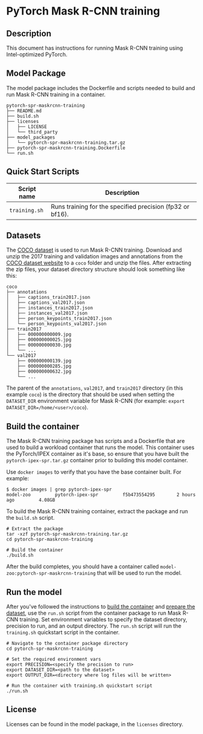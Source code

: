 <!--- 0. Title -->
# PyTorch Mask R-CNN training

<!-- 10. Description -->
## Description

This document has instructions for running Mask R-CNN training using
Intel-optimized PyTorch.

## Model Package

The model package includes the Dockerfile and scripts needed to build and
run Mask R-CNN training in a container.
```
pytorch-spr-maskrcnn-training
├── README.md
├── build.sh
├── licenses
│   ├── LICENSE
│   └── third_party
├── model_packages
│   └── pytorch-spr-maskrcnn-training.tar.gz
├── pytorch-spr-maskrcnn-training.Dockerfile
└── run.sh
```

<!--- 40. Quick Start Scripts -->
## Quick Start Scripts

| Script name | Description |
|-------------|-------------|
| `training.sh` | Runs training for the specified precision (fp32 or bf16). |

## Datasets

The [COCO dataset](https://cocodataset.org) is used to run Mask R-CNN
training. Download and unzip the 2017 training and validation images and
annotations from the [COCO dataset website](https://cocodataset.org/#download)
to a `coco` folder and unzip the files. After extracting the zip files,
your dataset directory structure should look something like this:
```
coco
├── annotations
│   ├── captions_train2017.json
│   ├── captions_val2017.json
│   ├── instances_train2017.json
│   ├── instances_val2017.json
│   ├── person_keypoints_train2017.json
│   └── person_keypoints_val2017.json
├── train2017
│   ├── 000000000009.jpg
│   ├── 000000000025.jpg
│   ├── 000000000030.jpg
│   └── ...
└── val2017
    ├── 000000000139.jpg
    ├── 000000000285.jpg
    ├── 000000000632.jpg
    └── ...
```
The parent of the `annotations`, `val2017`, and `train2017` directory (in this
example `coco`) is the directory that should be used when setting the `DATASET_DIR`
environment variable for Mask R-CNN (for example: `export DATASET_DIR=/home/<user>/coco`).

## Build the container

The Mask R-CNN training package has scripts and a Dockerfile that are
used to build a workload container that runs the model. This container
uses the PyTorch/IPEX container as it's base, so ensure that you have built
the `pytorch-ipex-spr.tar.gz` container prior to building this model container.

Use `docker images` to verify that you have the base container built. For example:
```
$ docker images | grep pytorch-ipex-spr
model-zoo         pytorch-ipex-spr         f5b473554295        2 hours ago         4.08GB
```

To build the Mask R-CNN training container, extract the package and
run the `build.sh` script.
```
# Extract the package
tar -xzf pytorch-spr-maskrcnn-training.tar.gz
cd pytorch-spr-maskrcnn-training

# Build the container
./build.sh
```

After the build completes, you should have a container called
`model-zoo:pytorch-spr-maskrcnn-training` that will be used to run the model.

## Run the model

After you've followed the instructions to [build the container](#build-the-container)
and [prepare the dataset](#datasets), use the `run.sh` script from the container package
to run Mask R-CNN training. Set environment variables to specify the dataset directory,
precision to run, and an output directory. The `run.sh` script will run the
`training.sh` quickstart script in the container.
```
# Navigate to the container package directory
cd pytorch-spr-maskrcnn-training

# Set the required environment vars
export PRECISION=<specify the precision to run>
export DATASET_DIR=<path to the dataset>
export OUTPUT_DIR=<directory where log files will be written>

# Run the container with training.sh quickstart script
./run.sh
```

<!--- 80. License -->
## License

Licenses can be found in the model package, in the `licenses` directory.

